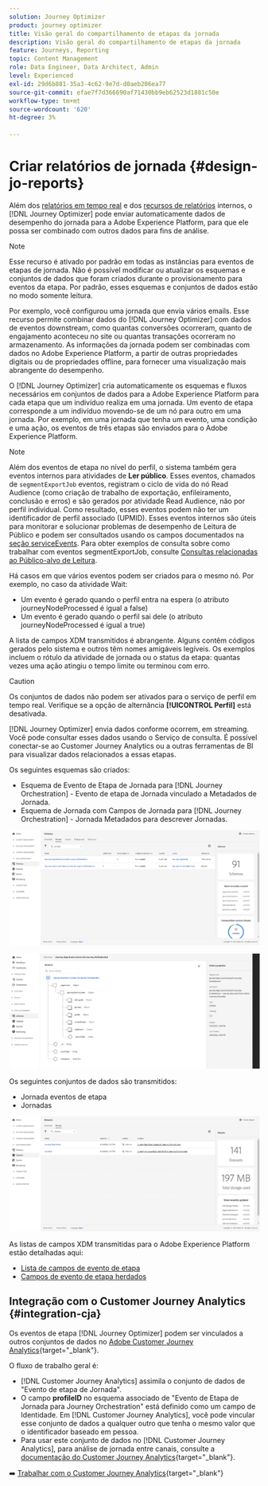 ```yaml
---
solution: Journey Optimizer
product: journey optimizer
title: Visão geral do compartilhamento de etapas da jornada
description: Visão geral do compartilhamento de etapas da jornada
feature: Journeys, Reporting
topic: Content Management
role: Data Engineer, Data Architect, Admin
level: Experienced
exl-id: 29d6b881-35a3-4c62-9e7d-d0aeb206ea77
source-git-commit: efae7f7d366690af71430bb9eb62523d1881c50e
workflow-type: tm+mt
source-wordcount: '620'
ht-degree: 3%

---
```


# Criar relatórios de jornada {#design-jo-reports}

Além dos [relatórios em tempo real](live-report.md) e dos [recursos de relatórios](report-gs-cja.md) internos, o [!DNL Journey Optimizer] pode enviar automaticamente dados de desempenho do jornada para a Adobe Experience Platform, para que ele possa ser combinado com outros dados para fins de análise.

>[!NOTE]
>
>Esse recurso é ativado por padrão em todas as instâncias para eventos de etapas de jornada. Não é possível modificar ou atualizar os esquemas e conjuntos de dados que foram criados durante o provisionamento para eventos da etapa. Por padrão, esses esquemas e conjuntos de dados estão no modo somente leitura.

Por exemplo, você configurou uma jornada que envia vários emails. Esse recurso permite combinar dados do [!DNL Journey Optimizer] com dados de eventos downstream, como quantas conversões ocorreram, quanto de engajamento aconteceu no site ou quantas transações ocorreram no armazenamento. As informações da jornada podem ser combinadas com dados no Adobe Experience Platform, a partir de outras propriedades digitais ou de propriedades offline, para fornecer uma visualização mais abrangente do desempenho.

O [!DNL Journey Optimizer] cria automaticamente os esquemas e fluxos necessários em conjuntos de dados para a Adobe Experience Platform para cada etapa que um indivíduo realiza em uma jornada. Um evento de etapa corresponde a um indivíduo movendo-se de um nó para outro em uma jornada. Por exemplo, em uma jornada que tenha um evento, uma condição e uma ação, os eventos de três etapas são enviados para o Adobe Experience Platform.

>[!NOTE]
>
>Além dos eventos de etapa no nível do perfil, o sistema também gera eventos internos para atividades de **Ler público**. Esses eventos, chamados de `segmentExportJob` eventos, registram o ciclo de vida do nó Read Audience (como criação de trabalho de exportação, enfileiramento, conclusão e erros) e são gerados por atividade Read Audience, não por perfil individual. Como resultado, esses eventos podem não ter um identificador de perfil associado (UPMID). Esses eventos internos são úteis para monitorar e solucionar problemas de desempenho de Leitura de Público e podem ser consultados usando os campos documentados na [seção serviceEvents](../reports/sharing-field-list.md#servicevents-field). Para obter exemplos de consulta sobre como trabalhar com eventos segmentExportJob, consulte [Consultas relacionadas ao Público-alvo de Leitura](../reports/query-examples.md#read-segment-queries).

Há casos em que vários eventos podem ser criados para o mesmo nó. Por exemplo, no caso da atividade Wait:

* Um evento é gerado quando o perfil entra na espera (o atributo journeyNodeProcessed é igual a false)
* Um evento é gerado quando o perfil sai dele (o atributo journeyNodeProcessed é igual a true)

A lista de campos XDM transmitidos é abrangente. Alguns contêm códigos gerados pelo sistema e outros têm nomes amigáveis legíveis. Os exemplos incluem o rótulo da atividade de jornada ou o status da etapa: quantas vezes uma ação atingiu o tempo limite ou terminou com erro.

>[!CAUTION]
>
>Os conjuntos de dados não podem ser ativados para o serviço de perfil em tempo real. Verifique se a opção de alternância **[!UICONTROL Perfil]** está desativada.

[!DNL Journey Optimizer] envia dados conforme ocorrem, em streaming. Você pode consultar esses dados usando o Serviço de consulta. É possível conectar-se ao Customer Journey Analytics ou a outras ferramentas de BI para visualizar dados relacionados a essas etapas.

Os seguintes esquemas são criados:

* Esquema de Evento de Etapa de Jornada para [!DNL Journey Orchestration] - Evento de etapa de Jornada vinculado a Metadados de Jornada.
* Esquema de Jornada com Campos de Jornada para [!DNL Journey Orchestration] - Jornada Metadados para descrever Jornadas.

![](assets/sharing1.png)

![](assets/sharing2.png)

Os seguintes conjuntos de dados são transmitidos:

* Jornada eventos de etapa
* Jornadas

![](assets/sharing3.png)

As listas de campos XDM transmitidas para o Adobe Experience Platform estão detalhadas aqui:

* [Lista de campos de evento de etapa](../reports/sharing-field-list.md)
* [Campos de evento de etapa herdados](../reports/sharing-legacy-fields.md)

## Integração com o Customer Journey Analytics {#integration-cja}

Os eventos de etapa [!DNL Journey Optimizer] podem ser vinculados a outros conjuntos de dados no [Adobe Customer Journey Analytics](https://experienceleague.adobe.com/docs/analytics-platform/using/cja-overview/cja-overview.html?lang=pt-BR){target="_blank"}.

O fluxo de trabalho geral é:

* [!DNL Customer Journey Analytics] assimila o conjunto de dados de &quot;Evento de etapa de Jornada&quot;.
* O campo **profileID** no esquema associado de &quot;Evento de Etapa de Jornada para Journey Orchestration&quot; está definido como um campo de Identidade. Em [!DNL Customer Journey Analytics], você pode vincular esse conjunto de dados a qualquer outro que tenha o mesmo valor que o identificador baseado em pessoa.
* Para usar este conjunto de dados no [!DNL Customer Journey Analytics], para análise de jornada entre canais, consulte a [documentação do Customer Journey Analytics](https://experienceleague.adobe.com/docs/analytics-platform/using/cja-usecases/cross-channel.html){target="_blank"}.

➡️ [Trabalhar com o Customer Journey Analytics](cja-ajo.md){target="_blank"}
